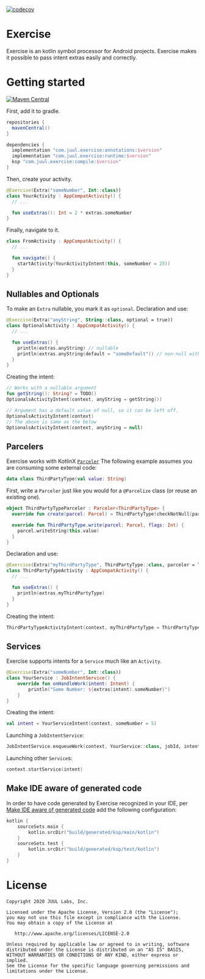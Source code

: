 [![codecov](https://codecov.io/gh/JuulLabs/exercise/branch/master/graph/badge.svg)](https://codecov.io/gh/JuulLabs/exercise)

# Exercise

Exercise is an kotlin symbol processor for Android projects.
Exercise makes it possible to pass intent extras easily and correctly.

# Getting started

[![Maven Central](https://maven-badges.herokuapp.com/maven-central/com.juul.exercise/compile/badge.svg)](https://maven-badges.herokuapp.com/maven-central/com.juul.exercise/compile)

First, add it to gradle.

```gradle
repositories {
  mavenCentral()
}

dependencies {
  implementation "com.juul.exercise:annotations:$version"
  implementation "com.juul.exercise:runtime:$version"
  ksp "com.juul.exercise:compile:$version"
}
```

Then, create your activity.

```kotlin
@Exercise(Extra("someNumber", Int::class))
class YourActivity : AppCompatActivity() {
  // ...

  fun useExtras(): Int = 2 * extras.someNumber
}
```

Finally, navigate to it.

```kotlin
class FromActivity : AppCompatActivity() {
  // ...

  fun navigate() {
    startActivity(YourActivityIntent(this, someNumber = 25))
  }
}
```

## Nullables and Optionals

To make an `Extra` nullable, you mark it as `optional`. Declaration and use:

```kotlin
@Exercise(Extra("anyString", String::class, optional = true))
class OptionalsActivity : AppCompatActivity() {
  // ...

  fun useExtras() {
    println(extras.anyString) // nullable
    println(extras.anyString(default = "someDefault")) // non-null with function call
  }
}
```

Creating the intent:

```kotlin
// Works with a nullable argument
fun getString(): String? = TODO()
OptionalsActivityIntent(context, anyString = getString())

// Argument has a default value of null, so it can be left off.
OptionalsActivityIntent(context)
// The above is same as the below
OptionalsActivityIntent(context, anyString = null)
```

## Parcelers

Exercise works with KotlinX [`Parceler`](https://kotlinlang.org/docs/reference/compiler-plugins.html#custom-parcelers) The following example assumes you are consuming some external code:

```kotlin
data class ThirdPartyType(val value: String)
```

First, write a `Parceler` just like you would for a `@Parcelize` class (or reuse an existing one).

```kotlin
object ThirdPartyTypeParceler : Parceler<ThirdPartyType> {
  override fun create(parcel: Parcel) = ThirdPartyType(checkNotNull(parcel.readString()))

  override fun ThirdPartyType.write(parcel: Parcel, flags: Int) {
    parcel.writeString(this.value)
  }
}
```

Declaration and use:

```kotlin
@Exercise(Extra("myThirdPartyType", ThirdPartyType::class, parceler = ThirdPartyTypeParceler::class))
class ThirdPartyTypeActivity : AppCompatActivity() {
  // ...

  fun useExtras() {
    println(extras.myThirdPartyType)
  }
}
```

Creating the intent:

```kotlin
ThirdPartyTypeActivityIntent(context, myThirdPartyType = ThirdPartyType("Some string"))
```

## Services

Exercise supports intents for a `Service` much like an `Activity`.

```kotlin
@Exercise(Extra("someNumber", Int::class))
class YourService : JobIntentService() {
    override fun onHandleWork(intent: Intent) {
        println("Some Number: ${extras(intent).someNumber}")
    }
}
```

Creating the intent:

```kotlin
val intent = YourServiceIntent(context, someNumber = 5)
```

Launching a `JobIntentService`:

```kotlin
JobIntentService.enqueueWork(context, YourService::class, jobId, intent)
```

Launching other `Service`s:

```kotlin
context.startService(intent)
```

## Make IDE aware of generated code

In order to have code generated by Exercise recognized in your IDE, per [Make IDE aware of generated code] add the following configuration:

```kotlin
kotlin {
    sourceSets.main {
        kotlin.srcDir("build/generated/ksp/main/kotlin")
    }
    sourceSets.test {
        kotlin.srcDir("build/generated/ksp/test/kotlin")
    }
}
```

# License

```
Copyright 2020 JUUL Labs, Inc.

Licensed under the Apache License, Version 2.0 (the "License");
you may not use this file except in compliance with the License.
You may obtain a copy of the License at

   http://www.apache.org/licenses/LICENSE-2.0

Unless required by applicable law or agreed to in writing, software
distributed under the License is distributed on an "AS IS" BASIS,
WITHOUT WARRANTIES OR CONDITIONS OF ANY KIND, either express or implied.
See the License for the specific language governing permissions and
limitations under the License.
```


[Make IDE aware of generated code]: https://kotlinlang.org/docs/ksp-quickstart.html#make-ide-aware-of-generated-code
